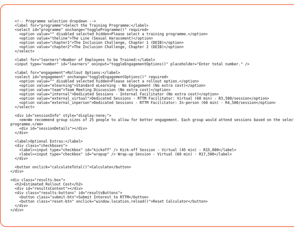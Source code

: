 <html lang="en">
<head>
  <meta charset="UTF-8" />
  <meta name="viewport" content="width=device-width, initial-scale=1.0" />
  <title>Estimated Programme Rollout Cost Calculator</title>
  <style>
    body {
      background-color: transparent;
      font-family: 'Montserrat', sans-serif;
      padding: 0rem;
      margin: 0;
      overflow-x: hidden;
    }

    .container {
      display: flex;
      flex-direction: column;
      align-items: flex-start;
      width: 100%;
      max-width: 1600px;
      margin: 0 auto;
      gap: 2rem;
      box-sizing: border-box;
      padding-left: 0;
      padding-right: 0;
    }

    @media (min-width: 1024px) {
      .container {
        flex-direction: row;
        justify-content: space-between;
        align-items: flex-start;
      }
    }

    .calculator {
      background-color: #ffffff;
      border: 2px solid #F75C36;
      border-radius: 20px;
      padding: 2rem;
      width: 1025px;
      box-sizing: border-box;
    }

    .results-box {
      background-color: #F75D36;
      border-radius: 25px;
      padding: 2rem;
      color: white;
      width: 550px;
      display: flex;
      flex-direction: column;
      justify-content: flex-start;
      box-sizing: border-box;
    }

    h1 {
      font-family: 'Montserrat', sans-serif;
      font-weight: 700;
      font-size: 33px;
      text-align: center;
      margin-bottom: 1rem;
      display: none;
    }

    .results-box h2 {
      font-family: 'Montserrat', sans-serif;
      font-weight: 700;
      font-size: 18px;
      text-align: left;
      margin-bottom: 1rem;
    }

    label {
      font-weight: bold;
      font-size: 1.05rem;
      margin-top: 1.5rem;
      display: block;
    }

    select {
      margin-top: 0.5rem;
      width: 100%;
      padding: 0.6rem 1rem;
      font-size: 1rem;
      border: 1px dashed #F87171;
      border-radius: 30px;
      font-family: 'Montserrat', sans-serif;
      background-color: white;
      -webkit-appearance: none;
      -moz-appearance: none;
      appearance: none;
      background: white url('data:image/svg+xml;utf8,<svg fill="%235b01fa" height="20" viewBox="0 0 24 24" width="20" xmlns="http://www.w3.org/2000/svg"><path d="M7 10l5 5 5-5z"/></svg>') no-repeat right 1rem center;
      background-size: 1rem;
      padding-right: 2.5rem;
    }

    input[type="number"] {
      margin-top: 0.5rem;
      width: 100%;
      padding: 0.6rem 1rem;
      font-size: 1rem;
      border: 1px dashed #F87171;
      border-radius: 30px;
      font-family: 'Montserrat', sans-serif;
      background-color: white;
    }

    input[type="number"]::placeholder {
      color: #a6a6a6 !important;
      font-style: italic;
      font-family: 'Montserrat', sans-serif;
    }

    select:invalid {
      color: #a6a6a6 !important;
      font-style: italic;
      font-family: 'Montserrat', sans-serif;
    }

    input[type="number"]:focus,
    select:focus {
      outline: none;
      border: 2px solid #5b01fa;
      color: #000;
      font-style: normal;
    }

    .checkboxes label {
      display: flex;
      align-items: center;
      gap: 0.5rem;
      margin-top: 0.5rem;
      font-weight: 400;
      font-size: 1rem;
    }

    .checkboxes input[type="checkbox"] {
      accent-color: #5b01fa;
      transform: scale(1.2);
    }

    button {
      margin-top: 2rem;
      width: 100%;
      padding: 1rem;
      font-size: 1.2rem;
      background-color: #F75D36;
      color: white;
      border: none;
      border-radius: 30px;
      cursor: pointer;
      font-family: 'Montserrat', sans-serif;
      text-align: center;
    }

    .results-line-item {
      font-size: 0.8rem;
      font-family: 'Montserrat', sans-serif;
      display: flex;
      justify-content: space-between;
      margin: 0.5rem 0;
    }

    .results-line-item span:last-child {
      font-weight: bold;
    }

    .results-box .line {
      border-top: 1px dotted white;
      margin: 1rem 0;
    }

    .total-line {
      font-size: 1rem;
      font-weight: bold;
      display: flex;
      justify-content: space-between;
    }

    .results-buttons {
      margin-top: 0.5rem;
      display: none;
      flex-direction: column;
      gap: 0.05rem !important;
    }

    .results-buttons button {
      border-radius: 20px;
      padding: 0.4rem 0.8rem;
      font-size: 0.8rem;
      font-family: 'Montserrat', sans-serif;
      font-weight: 400;
      text-align: left;
      width: 100%;
    }

    .submit-btn {
      background: white;
      color: #000;
      border: 1px dashed #5b01fa;
    }

    .reset-btn {
      background: #5b01fa;
      color: white;
    }

    #sessionInfo em {
      text-align: center;
      display: block;
      margin-top: 1rem;
      margin-bottom: 1rem;
    }

    .results-note {
      font-size: 0.7rem;
      margin-top: 1rem;
      font-family: 'Montserrat', sans-serif;
    }

    .form-modal {
      display: none;
      position: fixed;
      top: 0;
      left: 0;
      width: 100vw;
      height: 100vh;
      background-color: rgba(0, 0, 0, 0.5);
      justify-content: center;
      align-items: center;
      z-index: 1000;
    }

    .form-content {
      background: white;
      padding: 2rem;
      border-radius: 20px;
      width: 90%;
      max-width: 400px;
      font-family: 'Montserrat', sans-serif;
    }

    .form-content h3 {
      margin-bottom: 1rem;
      font-size: 1.5rem;
    }

    .form-content input,
    .form-content textarea {
      width: 100%;
      padding: 0.5rem;
      margin-bottom: 1rem;
      font-family: 'Montserrat', sans-serif;
      border: 1px solid #ccc;
      border-radius: 10px;
    }

.form-content button[type="submit"] {
  background: #F75D36;
  color: white;
  border: none;
  padding: 0.6rem 1rem;
  border-radius: 10px;
  font-family: 'Montserrat', sans-serif;
  cursor: pointer;
}

.close-form {
  position: absolute;
  top: -10px;
  right: -10px;
  font-size: 1.2rem;
  cursor: pointer;
  background: white;
  border-radius: 50%;
  border: 1px solid #f05824;
  color: #f05824;
  width: 28px;
  height: 28px;
  display: flex;
  align-items: center;
  justify-content: center;
  font-weight: bold;
}
  </style>
</head>
<body>
   <div class="container">
    <div class="calculator">
      <h1>Estimated Programme Rollout Cost Calculator</h1>

      <!-- Programme selection dropdown -->
      <label for="programme">Select the Training Programme:</label>
      <select id="programme" onchange="toggleProgramme()" required>
        <option value="" disabled selected hidden>Please select a training programme.</option>
        <option value="theline">The Line (Sexual Harassment)</option>
        <option value="chapter1">The Inclusion Challenge, Chapter 1 (DEIB)</option>
        <option value="chapter2">The Inclusion Challenge, Chapter 2 (DEIB)</option>
      </select>

      <label for="learners">Number of Employees to be Trained:</label>
      <input type="number" id="learners" oninput="toggleEngagementOptions()" placeholder="Enter total number." />

      <label for="engagement">Rollout Options:</label>
      <select id="engagement" onchange="toggleEngagementOptions()" required>
        <option value="" disabled selected hidden>Please select a rollout option.</option>
        <option value="elearning">Standard eLearning - No Engagement (No extra cost)</option>
        <option value="team">Team Meeting Discussion (No extra cost)</option>
        <option value="internal">Dedicated Sessions - Internal Facilitator (No extra cost)</option>
        <option value="external_virtual">Dedicated Sessions - RTTM Facilitator: Virtual (60 min) - R3,500/session</option>
        <option value="external_inperson">Dedicated Sessions - RTTM Facilitator: In-person (60 min) - R4,500/session</option>
      </select>

      <div id="sessionInfo" style="display:none;">
        <em>We recommend group sizes of 25 people to allow for better engagement. Each group would attend sessions based on the selected programme.</em>
        <div id="sessionDetails"></div>
      </div>

      <label>Optional Extras:</label>
      <div class="checkboxes">
        <label><input type="checkbox" id="kickoff" /> Kick-off Session - Virtual (45 min) - R15,000</label>
        <label><input type="checkbox" id="wrapup" /> Wrap-up Session - Virtual (60 min) - R17,500</label>
      </div>

      <button onclick="calculateTotal()">Calculate</button>
    </div>

    <div class="results-box">
      <h2>Estimated Rollout Cost</h2>
      <div id="resultsContent"></div>
      <div class="results-buttons" id="resultsButtons">
        <button class="submit-btn">Submit Interest to RTTM</button>
        <button class="reset-btn" onclick="window.location.reload()">Reset Calculator</button>
      </div>
    </div>
  </div>

<div class="form-modal" id="formModal">
<div class="form-content">
  <button class="close-form" onclick="document.getElementById('formModal').style.display = 'none';">&times;</button>
  <h3>Submit Your Interest</h3>
  <form method="POST" action="https://formspree.io/f/YOUR_FORM_ID">
    <input type="text" name="name" placeholder="Your Name" required />
    <input type="email" name="email" placeholder="Your Email" required />
    <input type="text" name="company" placeholder="Company Name" required />
    <input type="text" name="programme" id="formProgramme" placeholder="Programme" readonly />
    <input type="text" name="headcount" id="formHeadcount" placeholder="Total Headcount" readonly />
    <textarea name="summary" id="costSummary" rows="6" readonly></textarea>
    <button type="submit">Send</button>
  </form>
    </div>
  </div>

  <script>
    function toggleProgramme() {
      toggleEngagementOptions();
    }

    function toggleEngagementOptions() {
      const learners = parseInt(document.getElementById("learners").value) || 0;
      const engagement = document.getElementById("engagement").value;
      const programme = document.getElementById("programme").value;
      const sessionInfo = document.getElementById("sessionInfo");
      const sessionDetails = document.getElementById("sessionDetails");

      const episodes = programme === "chapter1" ? 7 : programme === "chapter2" ? 5 : 5;

      if (engagement.startsWith("external") && learners > 0) {
        const groups = Math.ceil(learners / 25);
        const sessions = groups * episodes;
        sessionInfo.style.display = "block";
        sessionDetails.innerHTML = `<p><strong>Calculation:</strong> ${learners} learners ÷ 25 pax = ${groups} group(s) × ${episodes} sessions = <strong>${sessions} sessions</strong></p>`;
      } else {
        sessionInfo.style.display = "none";
        sessionDetails.innerHTML = "";
      }
    }

    function getContentCost(learners, programme) {
      let rate = 450, cap = 3500000;
      if (programme === "chapter1" || programme === "chapter2") {
        cap = 2000000;
        if (learners > 5000) rate = 300;
        else if (learners > 4000) rate = 375;
        else if (learners > 3000) rate = 400;
        else if (learners > 2000) rate = 425;
        else if (learners > 1000) rate = 450;
        else rate = 500;
      }
      const total = learners * rate;
      return Math.min(total, cap);
    }

    function calculateTotal() {
      const learners = parseInt(document.getElementById("learners").value) || 0;
      const engagement = document.getElementById("engagement").value;
      const programme = document.getElementById("programme").value;
      const kickoff = document.getElementById("kickoff").checked;
      const wrapup = document.getElementById("wrapup").checked;

      const contentCost = getContentCost(learners, programme);

      let engagementCost = 0;
      if (engagement.startsWith("external")) {
        const episodes = programme === "chapter1" ? 7 : programme === "chapter2" ? 5 : 5;
        const groups = Math.ceil(learners / 25);
        const sessions = groups * episodes;
        const rate = engagement === "external_virtual" ? 3500 : 4500;
        engagementCost = sessions * rate;
      }

      let resultsHTML = '';
      resultsHTML += `<div class='results-line-item'><span>Content Cost:</span><span>R${contentCost.toLocaleString()}</span></div>`;

      if (engagementCost > 0) {
        resultsHTML += `<div class='results-line-item'><span>Facilitation Cost:</span><span>R${engagementCost.toLocaleString()}</span></div>`;
      }

      if (kickoff) {
        resultsHTML += `<div class='results-line-item'><span>Kick-off Cost:</span><span>R15,000</span></div>`;
      }
      if (wrapup) {
        resultsHTML += `<div class='results-line-item'><span>Wrap-up Cost:</span><span>R17,500</span></div>`;
      }

      const extrasCost = (kickoff ? 15000 : 0) + (wrapup ? 17500 : 0);
      const totalCost = contentCost + engagementCost + extrasCost;

      resultsHTML += `<div class="line"></div>`;
      resultsHTML += `<div class='total-line'><span>Total Estimated Cost</span><span>R${totalCost.toLocaleString()}</span></div>`;
      resultsHTML += `<div class="line"></div>`;
      resultsHTML += `<p class="results-note">This estimated pricing is intended as a guideline only. Final costs may vary based on budget negotiations and the use of different rollout options within the same project.</p>`;

      document.getElementById("resultsContent").innerHTML = resultsHTML;
      document.getElementById("resultsButtons").style.display = "flex";
    }

function showFormWithSummary() {
  const summary = document.getElementById("resultsContent").innerText;
  const programme = document.getElementById("programme").options[document.getElementById("programme").selectedIndex].text;
  const headcount = document.getElementById("learners").value;

  document.getElementById("formProgramme").value = programme;
  document.getElementById("formHeadcount").value = headcount;
  document.getElementById("costSummary").value = summary;
  document.getElementById("formModal").style.display = "flex";
}

    document.querySelector('.submit-btn').addEventListener('click', showFormWithSummary);
  </script>
</body>
</html>
